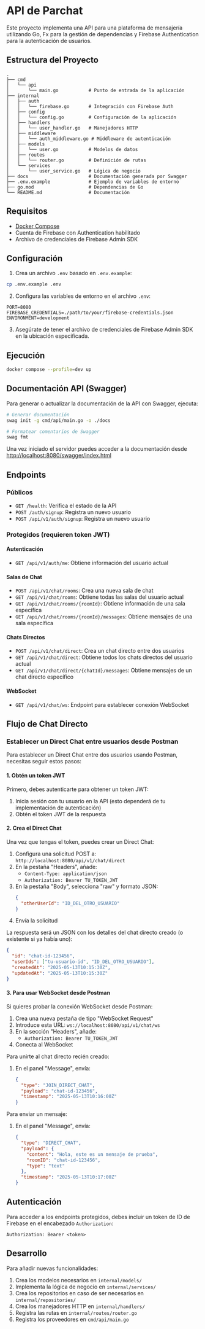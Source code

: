 # API de Parchat

Este proyecto implementa una API para una plataforma de mensajería utilizando Go, Fx para la gestión de dependencias y Firebase Authentication para la autenticación de usuarios.

## Estructura del Proyecto

```
.
├── cmd
│   └── api
│       └── main.go           # Punto de entrada de la aplicación
├── internal
│   ├── auth
│   │   └── firebase.go       # Integración con Firebase Auth
│   ├── config
│   │   └── config.go         # Configuración de la aplicación
│   ├── handlers
│   │   └── user_handler.go   # Manejadores HTTP
│   ├── middleware
│   │   └── auth_middleware.go # Middleware de autenticación
│   ├── models
│   │   └── user.go           # Modelos de datos
│   ├── routes
│   │   └── router.go         # Definición de rutas
│   └── services
│       └── user_service.go   # Lógica de negocio
├── docs                      # Documentación generada por Swagger
├── .env.example              # Ejemplo de variables de entorno
├── go.mod                    # Dependencias de Go
└── README.md                 # Documentación
```

## Requisitos

- [Docker Compose](https://docs.docker.com/compose/install/)
- Cuenta de Firebase con Authentication habilitado
- Archivo de credenciales de Firebase Admin SDK

## Configuración

1. Crea un archivo `.env` basado en `.env.example`:

```bash
cp .env.example .env
```

2. Configura las variables de entorno en el archivo `.env`:

```
PORT=8080
FIREBASE_CREDENTIALS=./path/to/your/firebase-credentials.json
ENVIRONMENT=development
```

3. Asegúrate de tener el archivo de credenciales de Firebase Admin SDK en la ubicación especificada.

## Ejecución

```bash
docker compose --profile=dev up
```

## Documentación API (Swagger)

Para generar o actualizar la documentación de la API con Swagger, ejecuta:

```bash
# Generar documentación
swag init -g cmd/api/main.go -o ./docs

# Formatear comentarios de Swagger
swag fmt
```

Una vez iniciado el servidor puedes acceder a la documentación desde [http://localhost:8080/swagger/index.html](http://localhost:8080/swagger/index.html)

## Endpoints

### Públicos

- `GET /health`: Verifica el estado de la API
- `POST /auth/signup`: Registra un nuevo usuario
- `POST /api/v1/auth/signup`: Registra un nuevo usuario

### Protegidos (requieren token JWT)

#### Autenticación
- `GET /api/v1/auth/me`: Obtiene información del usuario actual

#### Salas de Chat
- `POST /api/v1/chat/rooms`: Crea una nueva sala de chat
- `GET /api/v1/chat/rooms`: Obtiene todas las salas del usuario actual
- `GET /api/v1/chat/rooms/{roomId}`: Obtiene información de una sala específica
- `GET /api/v1/chat/rooms/{roomId}/messages`: Obtiene mensajes de una sala específica

#### Chats Directos
- `POST /api/v1/chat/direct`: Crea un chat directo entre dos usuarios
- `GET /api/v1/chat/direct`: Obtiene todos los chats directos del usuario actual
- `GET /api/v1/chat/direct/{chatId}/messages`: Obtiene mensajes de un chat directo específico

#### WebSocket
- `GET /api/v1/chat/ws`: Endpoint para establecer conexión WebSocket

## Flujo de Chat Directo

### Establecer un Direct Chat entre usuarios desde Postman

Para establecer un Direct Chat entre dos usuarios usando Postman, necesitas seguir estos pasos:

#### 1. Obtén un token JWT

Primero, debes autenticarte para obtener un token JWT:

1. Inicia sesión con tu usuario en la API (esto dependerá de tu implementación de autenticación)
2. Obtén el token JWT de la respuesta

#### 2. Crea el Direct Chat

Una vez que tengas el token, puedes crear un Direct Chat:

1. Configura una solicitud POST a: `http://localhost:8080/api/v1/chat/direct`
2. En la pestaña "Headers", añade:
   - `Content-Type: application/json`
   - `Authorization: Bearer TU_TOKEN_JWT`
3. En la pestaña "Body", selecciona "raw" y formato JSON:
   ```json
   {
     "otherUserId": "ID_DEL_OTRO_USUARIO"
   }
   ```
4. Envía la solicitud

La respuesta será un JSON con los detalles del chat directo creado (o existente si ya había uno):

```json
{
  "id": "chat-id-123456",
  "userIds": ["tu-usuario-id", "ID_DEL_OTRO_USUARIO"],
  "createdAt": "2025-05-13T10:15:30Z",
  "updatedAt": "2025-05-13T10:15:30Z"
}
```

#### 3. Para usar WebSocket desde Postman

Si quieres probar la conexión WebSocket desde Postman:

1. Crea una nueva pestaña de tipo "WebSocket Request"
2. Introduce esta URL: `ws://localhost:8080/api/v1/chat/ws`
3. En la sección "Headers", añade:
   - `Authorization: Bearer TU_TOKEN_JWT`
4. Conecta al WebSocket

Para unirte al chat directo recién creado:
1. En el panel "Message", envía:
   ```json
   {
     "type": "JOIN_DIRECT_CHAT",
     "payload": "chat-id-123456",
     "timestamp": "2025-05-13T10:16:00Z"
   }
   ```

Para enviar un mensaje:
1. En el panel "Message", envía:
   ```json
   {
     "type": "DIRECT_CHAT",
     "payload": {
       "content": "Hola, este es un mensaje de prueba",
       "roomID": "chat-id-123456",
       "type": "text"
     },
     "timestamp": "2025-05-13T10:17:00Z"
   }
   ```

## Autenticación

Para acceder a los endpoints protegidos, debes incluir un token de ID de Firebase en el encabezado `Authorization`:

```
Authorization: Bearer <token>
```

## Desarrollo

Para añadir nuevas funcionalidades:

1. Crea los modelos necesarios en `internal/models/`
2. Implementa la lógica de negocio en `internal/services/`
3. Crea los repositorios en caso de ser necesarios en `internal/repositories/`
4. Crea los manejadores HTTP en `internal/handlers/`
5. Registra las rutas en `internal/routes/router.go`
6. Registra los proveedores en `cmd/api/main.go`
